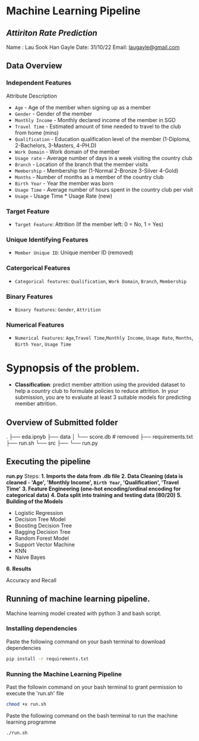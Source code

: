 # Machine Learning Pipeline
## *Attiriton Rate Prediction*
Name : Lau Sook Han Gayle
Date: 31/10/22
Email: laugayle@gmail.com


## Data Overview
### Independent Features

Attribute Description
* `Age` - Age of the member when signing up as a member
* `Gender` - Gender of the member 
* `Monthly Income` - Monthly declared income of the member in SGD
* `Travel Time` - Estimated amount of time needed to travel to the club from home (mins)
* `Qualification` - Education qualification level of the member (1-Diploma, 2-Bachelors, 3-Masters, 4-PH.D)
* `Work Domain` - Work domain of the member
* `Usage rate` - Average number of days in a week visiting the country club
* `Branch` - Location of the branch that the member visits
* `Membership` - Membership tier (1-Normal 2-Bronze 3-Silver 4-Gold)
* `Months` - Number of months as a member of the country club
* `Birth Year` - Year the member was born
* `Usage Time` - Average number of hours spent in the country club per visit
* `Usage` - Usage Time * Usage Rate (new)


### Target Feature
* `Target Feature`: Attrition (If the member left: 0 = No, 1 = Yes)

### Unique Identifying Features
* `Member Unique ID`:  Unique member ID (removed)

### Catergorical Features
* `Categorical features`: `Qualification`, `Work Domain`, `Branch`, `Membership`

### Binary Features
* `Binary features`: `Gender`, `Attrition`

### Numerical Features
* `Numerical Features`: `Age`,`Travel Time`,`Monthly Income`, `Usage Rate`, `Months`, `Birth Year`, `Usage Time`

# Sypnopsis of the problem. 
* **Classification**: predict member attrition using the provided dataset to help a country club to
formulate policies to reduce attrition. In your submission, you are to evaluate at least 3 suitable models
for predicting member attrition.

## Overview of Submitted folder
.
├── eda.ipnyb
├── data
│   └── score.db # removed
├── requirements.txt
├── run.sh
└── src
    ├──
    └── run.py

## Executing the pipeline
**run.py**
Steps:
**1. Imports the data from .db file**
**2. Data Cleaning (data is cleaned - 'Age', 'Monthly Income', `Birth Year`, 'Qualification', 'Travel Time'**
**3. Feature Engineering (one-hot encoding/ordinal encoding for categorical data)**
**4. Data split into training and testing data (80/20)**
**5. Building of the Models**

* Logistic Regression
* Decision Tree Model
* Boosting Decision Tree
* Bagging Decision Tree
* Random Forest Model
* Support Vector Machine
* KNN
* Naive Bayes

**6. Results**

Accuracy and Recall


## Running of machine learning pipeline.
Machine learning model created with python 3 and bash script.

### Installing dependencies
Paste the following command on your bash terminal to download dependencies
```sh
pip install -r requirements.txt
```


### Running the Machine Learning Pipeline
Past the followin command on your bash terminal to grant permission to execute the 'run.sh' file
```sh
chmod +x run.sh
```
Paste the following command on the bash terminal to run the machine learning programme
```sh
./run.sh
```








